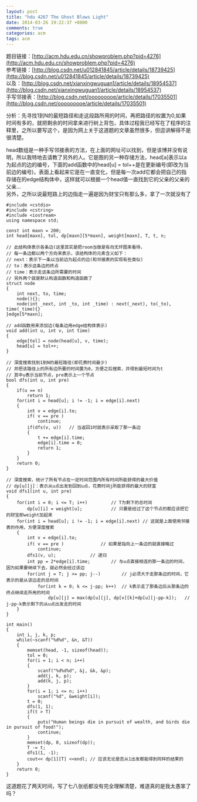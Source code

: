 ```yaml
---
layout: post
title: "hdu 4267 The Ghost Blows Light"
date: 2014-03-26 19:22:37 +0800
comments: true
categories: acm
tags: acm
---
```

题目链接：[http://acm.hdu.edu.cn/showproblem.php?pid=4276](http://acm.hdu.edu.cn/showproblem.php?pid=4276)  
参考链接：[http://blog.csdn.net/u012841845/article/details/18739425](http://blog.csdn.net/u012841845/article/details/18739425)  
以及：[http://blog.csdn.net/xianxingwuguan1/article/details/18954537](http://blog.csdn.net/xianxingwuguan1/article/details/18954537)  
手写邻接表：[http://blog.csdn.net/ooooooooe/article/details/17035501](http://blog.csdn.net/ooooooooe/article/details/17035501)

分析：先寻找1到N的最短路径和走这段路所用的时间，再把路径的权置为0,如果时间有多的，就把剩余的时间拿来进行树上背包，具体过程我已经写在了程序的注释里，之所以要写这个，是因为网上关于这道题的文章虽然很多，但逗讲解得不是很清楚。  
<!--more-->
head数组是一种手写邻接表的方法，在上面的网址可以找到，但是该博并没有说明，所以我特地去请教了另外的人。它是图的另一种存储方法，head[a]表示以a为起点的边的编号，下面的add函数中的head[u] = tol++是在更新编号(即改为当前边的编号)，表面上看起来它是在一直变化，但是每一次add它都会把自己的指存储在的edge结构体中，这样就可以根据一个head值一直找到它的父亲的父亲的父亲...  
另外，之所以说最短路上的边指走一遍是因为财宝只有那么多，拿了一次就没有了


	#include <cstdio>
	#include <cstring>
	#include <iostream>
	using namespace std;

	const int maxn = 200;
	int head[maxn], tol, dp[maxn][5*maxn], weight[maxn], T, t, n;

	// 此结构体表示各条边(这里其实是把room当做是有向无环图来看待，
	// 每一条边都以两个方向来表示，该结构体的元素含义如下：
	// next：表示下一条以当前边为起点的边(和邻接表的实现有些类似)
	// to：表示这条边的终点
	// time：表示走这条边所需要的时间
	// 另外两个就是默认构造函数和构造函数了
	struct node
	{
		int next, to, time;
		node(){};
		node(int _next, int _to, int _time) : next(_next), to(_to), time(_time){}
	}edge[5*maxn];

	// add函数用来添加边(每条边用edge结构体表示)
	void add(int u, int v, int time)
	{
		edge[tol] = node(head[u], v, time);
		head[u] = tol++;
	}

	// 深度搜索找到1到N的最短路径(即花费时间最少)
	// 并把该路径上的所有边所要的时间置为0，方便之后搜索，并得到最短时间为t
	// 其中u表示当前节点，pre表示上一个节点
	bool dfs(int u, int pre)
	{
		if(u == n)
			return 1;
		for(int i = head[u]; i != -1; i = edge[i].next)
		{
			int v = edge[i].to;
			if( v == pre )
				continue;
			if(dfs(v, u))	// 当返回1时就表示采取了那一条边
			{
				t += edge[i].time;
				edge[i].time = 0;
				return 1;
			}
		}
		return 0;
	}

	// 深度搜索，统计了所有节点在一定时间范围内所有时间所能获得的最大价值
	// dp[u][j]：表示从u点出发到回到u点，花费时间j所能获得的最大的财富
	void dfs1(int u, int pre)
	{
		for(int i = 0; i <= T; i++)			// T为剩下的总时间
			dp[u][i] = weight[u];			// 只要是经过了这个节点的都应该把它的财宝即weight加起来
		for(int i = head[u]; i != -1; i = edge[i].next)	// 这就是上面使用邻接表的作用，方便深度搜索
		{
			int v = edge[i].to;
			if( v == pre )				// 如果是指向上一条边的就直接略过
				continue;
			dfs1(v, u);				// 递归
			int pp = 2*edge[i].time;		// 与u点直接相连的那一条边的时间，因为如果要继续下去，就必然会经过该边
			for(int j = T; j >= pp; j--)		// j必须大于走那条边的时间，它表示的是从该边走的总时间
				for(int k = 0; k <= j-pp; k++)	// k表示走了那条边后从那条边的终点继续走所用的时间
					dp[u][j] = max(dp[u][j], dp[v][k]+dp[u][j-pp-k]);	// j-pp-k表示剩下的从u点出发走的时间
		}
	}

	int main()
	{
		int i, j, k, p;
		while(~scanf("%d%d", &n, &T))
		{
			memset(head, -1, sizeof(head));
			tol = 0;
			for(i = 1; i < n; i++)
			{
				scanf("%d%d%d", &j, &k, &p);
				add(j, k, p);
				add(k, j, p);
			}
			for(i = 1; i <= n; i++)
				scanf("%d", &weight[i]);
			t = 0;
			dfs(1, 1);
			if(t > T)
			{
				puts("Human beings die in pursuit of wealth, and birds die in pursuit of food!");
				continue;
			}
			memset(dp, 0, sizeof(dp));
			T -= t;
			dfs1(1, -1);
			cout<< dp[1][T] <<endl;	// 应该无论是否从1出发都能得到同样的结果的
		}
		return 0;
	}
这道题花了两天时间，写了七八张纸都没有完全理解清楚，难道真的是我太愚笨了吗？

